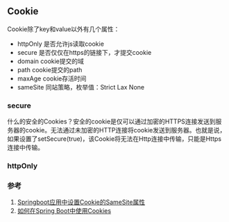 ## Cookie

Cookie除了key和value以外有几个属性：
- httpOnly 是否允许js读取cookie
- secure 是否仅仅在https的链接下，才提交cookie
- domain cookie提交的域
- path cookie提交的path
- maxAge cookie存活时间
- sameSite 同站策略，枚举值：Strict Lax None


### secure
什么的安全的Cookies？安全的cookie是仅可以通过加密的HTTPS连接发送到服务器的cookie。无法通过未加密的HTTP连接将cookie发送到服务器。也就是说，如果设置了setSecure(true)，该Cookie将无法在Http连接中传输，只能是Https连接中传输。

### httpOnly



### 参考
1. [Springboot应用中设置Cookie的SameSite属性](https://juejin.cn/post/6867050293595799560)
2. [如何在Spring Boot中使用Cookies](https://juejin.cn/post/6844903986114330632)